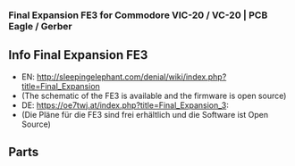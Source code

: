 ### Final Expansion FE3 for Commodore VIC-20 / VC-20 | PCB Eagle / Gerber

## Info Final Expansion FE3
* EN: http://sleepingelephant.com/denial/wiki/index.php?title=Final_Expansion
* (The schematic of the FE3 is available and the firmware is open source) 
* DE: https://oe7twj.at/index.php?title=Final_Expansion_3:
* (Die Pläne für die FE3 sind frei erhältlich und die Software ist Open Source)

## Parts
